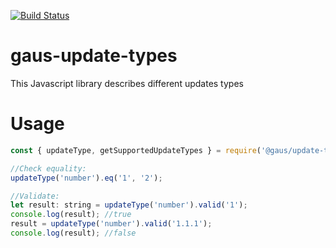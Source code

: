 [![Build Status](https://codebuild.eu-west-1.amazonaws.com/badges?uuid=eyJlbmNyeXB0ZWREYXRhIjoiMzdadE12Q25IbEJ5YXNUMkR1NWZ4VVVpSmEvMnhKd0dlWkRsQkp6eHR6bU9kQzA2Rnp6VC9lb1haZlQvZTIyWTAzdGhPd1RicU9YWFdLZy9YRWFzdDRZPSIsIml2UGFyYW1ldGVyU3BlYyI6ImJWczZha3RnczRPNDd3K1UiLCJtYXRlcmlhbFNldFNlcmlhbCI6MX0%3D&branch=master)](https://eu-west-1.console.aws.amazon.com/codesuite/codebuild/projects/gaus-update-types/history)

# gaus-update-types

This Javascript library describes different updates types

# Usage

```javascript
const { updateType, getSupportedUpdateTypes } = require('@gaus/update-types');

//Check equality:
updateType('number').eq('1', '2');

//Validate:
let result: string = updateType('number').valid('1');
console.log(result); //true
result = updateType('number').valid('1.1.1');
console.log(result); //false
```
